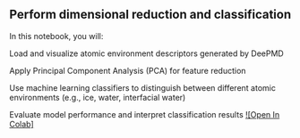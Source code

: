 ## Perform dimensional reduction and classification
In this notebook, you will:

Load and visualize atomic environment descriptors generated by DeePMD

Apply Principal Component Analysis (PCA) for feature reduction

Use machine learning classifiers to distinguish between different atomic environments (e.g., ice, water, interfacial water)

Evaluate model performance and interpret classification results
[![Open In Colab]](https://colab.research.google.com/github/AMLS-PRG/AtomML-Course/blob/main/module-4/01-Using%20DeePMD%20Descriptors%20for%20Feature%20Reduction%20and%20Classification/Analysis-new.ipynb)
